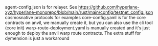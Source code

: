 agent-config.json is for relayer. See https://github.com/hyperlane-xyz/hyperlane-monorepo/blob/main/rust/main/config/testnet_config.json cosmosnative protocols for examples
core-config.yaml is for the core contracts on anvil, we manually create it, but you can also use the cli tool (core init)
warp-route-deployment.yaml is manually created and it's just enough to deploy the anvil warp route contracts. The extra stuff for dymension is just a workaround
